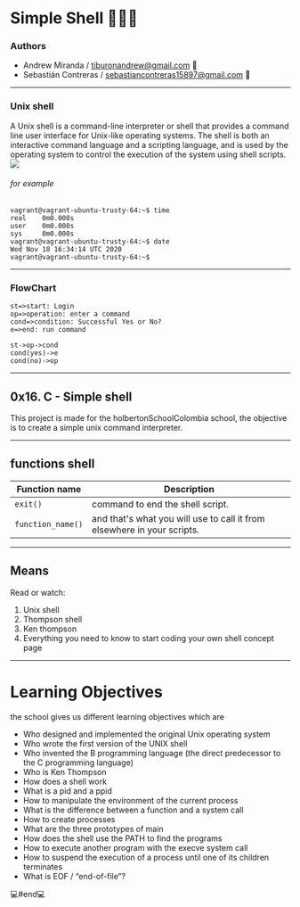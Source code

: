 # Simple Shell 👨🏻‍💻
### Authors

- Andrew Miranda / tiburonandrew@gmail.com 📧
- Sebastián Contreras / sebastiancontreras15897@gmail.com 📧

------------
### Unix shell
A Unix shell is a command-line interpreter or shell that provides a command line user interface for Unix-like operating systems. The shell is both an interactive command language and a scripting language, and is used by the operating system to control the execution of the system using shell scripts.
![](https://hipertextual.com/files/2015/03/terminal-linux.jpg)
###### for example 
       
    
    vagrant@vagrant-ubuntu-trusty-64:~$ time
	real    0m0.000s
    user    0m0.000s
    sys     0m0.000s
    vagrant@vagrant-ubuntu-trusty-64:~$ date
    Wed Nov 18 16:34:14 UTC 2020
    vagrant@vagrant-ubuntu-trusty-64:~$



------------
### FlowChart

```flow
st=>start: Login
op=>operation: enter a command
cond=>condition: Successful Yes or No?
e=>end: run command

st->op->cond
cond(yes)->e
cond(no)->op
```
------------


## 0x16. C - Simple shell
This project is made for the holbertonSchoolColombia school, the objective is to create a simple unix command interpreter.

------------
## functions shell
| Function name | Description                    |
| ------------- | ------------------------------ |
| `exit()`      | command to end the shell script.|
| `function_name()`|and that's what you will use to call it from elsewhere in your scripts.|
------------
## Means
Read or watch:
1. Unix shell
2. Thompson shell
3. Ken thompson
4. Everything you need to know to start coding your own shell concept page

------------
# Learning Objectives
the school gives us different learning objectives which are
- Who designed and implemented the original Unix operating system
- Who wrote the first version of the UNIX shell
- Who invented the B programming language (the direct predecessor to the C programming language)
- Who is Ken Thompson
- How does a shell work
- What is a pid and a ppid
- How to manipulate the environment of the current process
- What is the difference between a function and a system call
- How to create processes
- What are the three prototypes of main
- How does the shell use the PATH to find the programs
- How to execute another program with the execve system call
- How to suspend the execution of a process until one of its children terminates
- What is EOF / “end-of-file”?


💻#end💻
